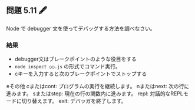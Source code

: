 ## 問題 5.11 🖋️

Node で debugger 文を使ってデバッグする方法を調べなさい。

### 結果

- debugger文はブレークポイントのような役目をする
- `node inspect ○○.js` の形式でコマンド実行。
- cキーを入力すると次のブレークポイントでストップする

※その他
cまたはcont: プログラムの実行を継続します。
nまたはnext: 次の行に進みます。
sまたはstep: 現在の行の関数内に進みます。
repl: 対話的なREPLモードに切り替えます。
exit: デバッガを終了します。
